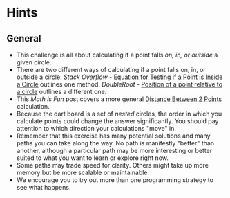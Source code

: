 # Hints

## General

-  This challenge is all about calculating if a point falls _on, in, or outside_ a given circle.
-  There are two different ways of calculating if a point falls on, in, or outside a circle: _Stack Overflow_ - [Equation for Testing if a Point is Inside a Circle][point-circle-equation] outlines one method.
_DoubleRoot_ - [Position of a point relative to a circle][point-to-circle] outlines a different one.
- This _Math is Fun_ post covers a more general [Distance Between 2 Points][distance-between-two-points] calculation.
- Because the dart board is a set of _nested_ circles, the order in which you calculate points could change the answer significantly.
  You should pay attention to which direction your calculations "move" in.
-  Remember that this exercise has many potential solutions and many paths you can take along the way.
   No path is manifestly "better" than another, although a particular path may be more interesting or better suited to what you want to learn or explore right now.
-  Some paths may trade speed for clarity.
   Others might take up more memory but be more scalable or maintainable.
-  We encourage you to try out more than one programming strategy to see what happens.

[point-circle-equation]: https://stackoverflow.com/questions/481144/equation-for-testing-if-a-point-is-inside-a-circle
[point-to-circle]: https://doubleroot.in/lessons/circle/position-of-a-point/
[distance-between-two-points]: https://www.mathsisfun.com/algebra/distance-2-points.html
